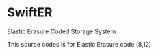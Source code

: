 # SwiftER
Elastic Erasure Coded Storage System

This source codes is for Elastic Erasure code (8,12)  

